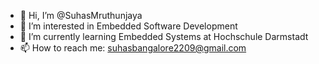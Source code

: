 - 👋 Hi, I’m @SuhasMruthunjaya
- 👀 I’m interested in Embedded Software Development
- 🌱 I’m currently learning Embedded Systems at Hochschule Darmstadt
- 📫 How to reach me: suhasbangalore2209@gmail.com

<!---
SuhasMruthunjaya/SuhasMruthunjaya is a ✨ special ✨ repository because its `README.md` (this file) appears on your GitHub profile.
You can click the Preview link to take a look at your changes.
--->
